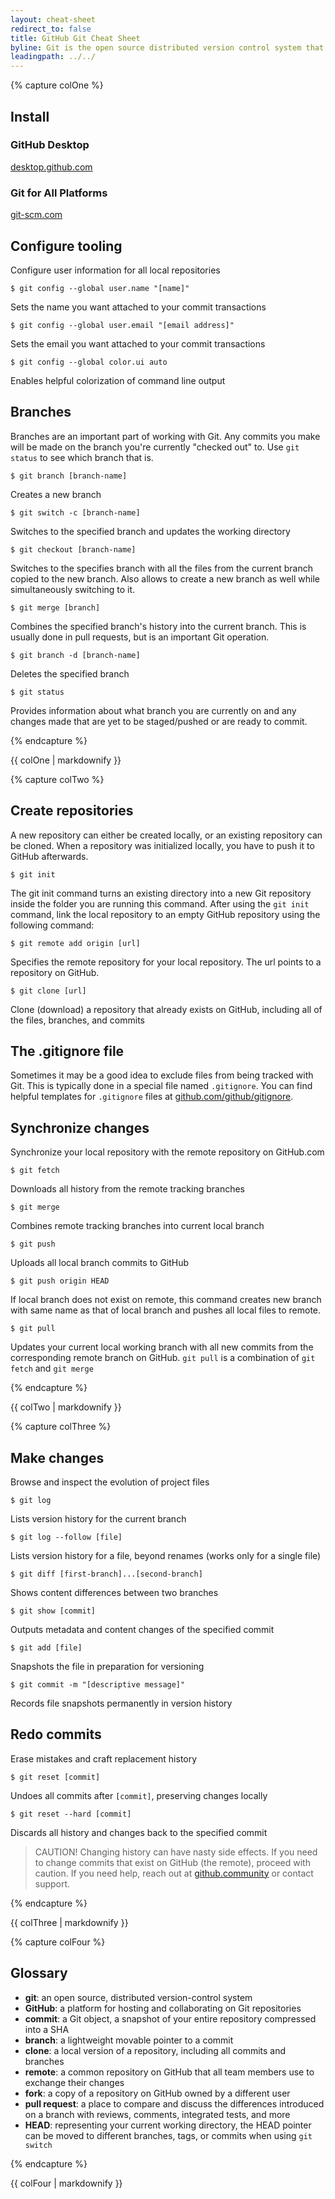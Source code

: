```yaml
---
layout: cheat-sheet
redirect_to: false
title: GitHub Git Cheat Sheet
byline: Git is the open source distributed version control system that facilitates GitHub activities on your laptop or desktop. This cheat sheet summarizes commonly used Git command line instructions for quick reference.
leadingpath: ../../
---
```


{% capture colOne %}
## Install

### GitHub Desktop
[desktop.github.com](https://desktop.github.com)

### Git for All Platforms
[git-scm.com](https://git-scm.com)

## Configure tooling
Configure user information for all local repositories

```$ git config --global user.name "[name]"```

Sets the name you want attached to your commit transactions

```$ git config --global user.email "[email address]"```

Sets the email you want attached to your commit transactions

```$ git config --global color.ui auto```

Enables helpful colorization of command line output

## Branches

Branches are an important part of working with Git. Any commits you make will be made on the branch you're currently "checked out" to. Use `git status` to see which branch that is.

```$ git branch [branch-name]```

Creates a new branch

```$ git switch -c [branch-name]```

Switches to the specified branch and updates the working directory

```$ git checkout [branch-name]```

Switches to the specifies branch with all the files from the current branch copied to the new branch. Also allows to create a new branch as well while simultaneously switching to it.

```$ git merge [branch]```

Combines the specified branch's history into the current branch. This is usually done in pull requests, but is an important Git operation.

```$ git branch -d [branch-name]```

Deletes the specified branch

```$ git status```

Provides information about what branch you are currently on and any changes made that are yet to be staged/pushed or are ready to commit.

{% endcapture %}
<div class="col-md-6">
{{ colOne | markdownify }}
</div>


{% capture colTwo %}

## Create repositories

A new repository can either be created locally, or an existing repository can be cloned. When a repository was initialized locally, you have to push it to GitHub afterwards.

```$ git init```

The git init command turns an existing directory into a new Git repository inside the folder you are running this command. After using the `git init` command, link the local repository to an empty GitHub repository using the following command:

```$ git remote add origin [url]```

Specifies the remote repository for your local repository. The url points to a repository on GitHub.

```$ git clone [url]```

Clone (download) a repository that already exists on GitHub, including all of the files, branches, and commits

## The .gitignore file

Sometimes it may be a good idea to exclude files from being tracked with Git. This is typically done in a special file named `.gitignore`. You can find helpful templates for `.gitignore` files at [github.com/github/gitignore](https://github.com/github/gitignore).

## Synchronize changes

Synchronize your local repository with the remote repository on GitHub.com

```$ git fetch```

Downloads all history from the remote tracking branches

```$ git merge```

Combines remote tracking branches into current local branch

```$ git push```

Uploads all local branch commits to GitHub

```$ git push origin HEAD```

If local branch does not exist on remote, this command creates new branch with same name as that of local branch and pushes all local files to remote.

```$ git pull```

Updates your current local working branch with all new commits from the corresponding remote branch on GitHub. `git pull` is a combination of `git fetch` and `git merge`

{% endcapture %}
<div class="col-md-6">
{{ colTwo | markdownify }}
</div>
<div class="clearfix"></div>

{% capture colThree %}

## Make changes

Browse and inspect the evolution of project files

```$ git log```

Lists version history for the current branch

```$ git log --follow [file]```

Lists version history for a file, beyond renames (works only for a single file)

```$ git diff [first-branch]...[second-branch]```

Shows content differences between two branches

```$ git show [commit]```

Outputs metadata and content changes of the specified commit

```$ git add [file]```

Snapshots the file in preparation for versioning

```$ git commit -m "[descriptive message]"```

Records file snapshots permanently in version history

## Redo commits

Erase mistakes and craft replacement history

```$ git reset [commit]```

Undoes all commits after `[commit]`, preserving changes locally

```$ git reset --hard [commit]```

Discards all history and changes back to the specified commit

> CAUTION! Changing history can have nasty side effects. If you need to change commits that exist on GitHub (the remote), proceed with caution. If you need help, reach out at [github.community](https://github.community) or contact support.

{% endcapture %}
<div class="col-md-6">
{{ colThree | markdownify }}
</div>

{% capture colFour %}

## Glossary

- **git**: an open source, distributed version-control system
- **GitHub**: a platform for hosting and collaborating on Git repositories
- **commit**: a Git object, a snapshot of your entire repository compressed into a SHA
- **branch**: a lightweight movable pointer to a commit
- **clone**: a local version of a repository, including all commits and branches
- **remote**: a common repository on GitHub that all team members use to exchange their changes
- **fork**: a copy of a repository on GitHub owned by a different user
- **pull request**: a place to compare and discuss the differences introduced on a branch with reviews, comments, integrated tests, and more
- **HEAD**: representing your current working directory, the HEAD pointer can be moved to different branches, tags, or commits when using `git switch`

{% endcapture %}
<div class="col-md-6">
{{ colFour | markdownify }}
</div>
<div class="clearfix"></div>
